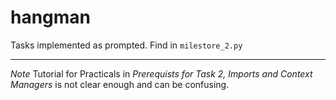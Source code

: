# hangman
Tasks implemented as prompted. Find in `milestore_2.py`

------
*Note*
Tutorial for Practicals in *Prerequists for Task 2, Imports and Context Managers* is not clear enough and can be confusing. 
